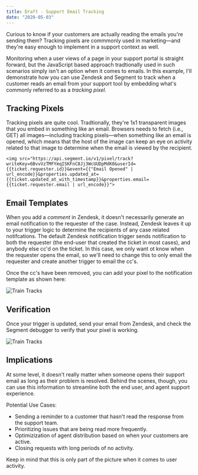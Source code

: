 ```yaml
---
title: Draft - Support Email Tracking
date: "2020-05-03"
---
```


Curious to know if your customers are actually reading the emails you're sending them? Tracking pixels are commmonly used in marketing—and they're easy enough to implement in a support context as well. 

<!-- end -->

Monitoring when a user views of a page in your support portal is straight forward, but the JavaScript based approach tradtionally used in such scenarios simply isn't an option when it comes to emails. In this example, I'll demonstrate how you can use Zendesk and Segment to track when a customer reads an email from your support tool by embedding what's commonly referred to as a _tracking pixel_. 

## Tracking Pixels

Tracking pixels are quite cool. Tradtionally, they're 1x1 transparent images that you embed in something like an email. Browsers needs to fetch (i.e., GET) all images—including tracking pixels—when something like an email is opened, which means that the host of the image can keep an eye on activity related to that image to determine when the email is viewed by the recipient.  


```
<img src="https://api.segment.io/v1/pixel/track?writeKey=6BvvVzTMFYmqISKFnC8Jj3WcUUDpMdK0&userId={{ticket.requester.id}}&event={{"Email Opened" | url_encode}}&properties.updated_at={{ticket.updated_at_with_timestamp}}&properties.email={{ticket.requester.email | url_encode}}">
```

## Email Templates

When you add a _comment_ in Zendesk, it doesn't necessarily generate an email notification to the requester of the case. Instead, Zendesk leaves it up to your trigger logic to determine the recipients of any case related notifcations. The default Zendesk notification trigger sends  notification to both the requester (the end-user that created the ticket in most cases), and anybody else cc'd on the ticket. In this case, we only want ot know when the requester opens the email, so we'll need to change this to only email the requester and create another trigger to email the cc's. 

Once the cc's have been removed, you can add your pixel to the notification template as shown here: 

![Train Tracks](./traintrack.jpg)

## Verification

Once your trigger is updated, send your email from Zendesk, and check the Segment debugger to verify that your pixel is working. 

![Train Tracks](./traintrack.jpg)

## Implications

At some level, it doesn't really matter when someone opens their support email as long as their problem is resolved. Behind the scenes, though, you can use this information to streamline both the end user, and agent support experience. 

Potential Use Cases:
- Sending a reminder to a customer that hasn't read the response from the support team. 
- Prioritizing issues that are being read more frequently.
- Optimizization of agent distribution based on when your customers are active. 
- Closing requests with long periods of no activity. 

Keep in mind that this is only part of the picture when it comes to user activity. 